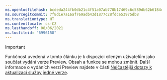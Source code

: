 ```yaml
---
ms.openlocfilehash: bcdeda244fb0db21c4f51a07ab770b17469c6c589db62b6184c78245c4ba2ca5
ms.sourcegitcommit: 7f8d1e7a16af769adb43d1877c28fdce53975db8
ms.translationtype: HT
ms.contentlocale: cs-CZ
ms.lasthandoff: 08/06/2021
ms.locfileid: "6996158"
---
```

> [!IMPORTANT]
> Funkčnost uvedená v tomto článku je k dispozici cíleným uživatelům jako součást vydání verze Preview. Obsah a funkce se mohou změnit. Další informace o vydáních verzí Preview najdete v části [Nejčastější dotazy k aktualizaci služby jedné verze](/dynamics365/unified-operations/fin-and-ops/get-started/one-version).